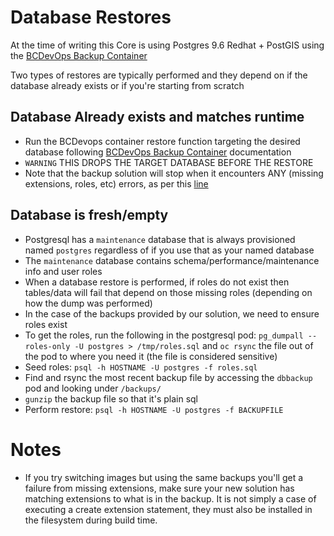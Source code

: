 # Database Restores
At the time of writing this Core is using Postgres 9.6 Redhat + PostGIS using the [BCDevOps Backup Container](https://github.com/BCDevOps/backup-container)

Two types of restores are typically performed and they depend on if the database already exists or if you're starting from scratch

## Database Already exists and matches runtime
- Run the BCDevops container restore function targeting the desired database following [BCDevOps Backup Container](https://github.com/BCDevOps/backup-container) documentation
- `WARNING` THIS DROPS THE TARGET DATABASE BEFORE THE RESTORE
- Note that the backup solution will stop when it encounters ANY (missing extensions, roles, etc) errors, as per this [line](https://github.com/BCDevOps/backup-container/blob/master/docker/backup.postgres.plugin#L89)

## Database is fresh/empty
- Postgresql has a `maintenance` database that is always provisioned named `postgres` regardless of if you use that as your named database
- The `maintenance` database contains schema/performance/maintenance info and user roles
- When a database restore is performed, if roles do not exist then tables/data will fail that depend on those missing roles (depending on how the dump was performed)
- In the case of the backups provided by our solution, we need to ensure roles exist
- To get the roles, run the following in the postgresql pod: `pg_dumpall --roles-only -U postgres > /tmp/roles.sql` and `oc rsync` the file out of the pod to where you need it (the file is considered sensitive)
- Seed roles: `psql -h HOSTNAME -U postgres -f roles.sql`
- Find and rsync the most recent backup file by accessing the `dbbackup` pod and looking under `/backups/`
- `gunzip` the backup file so that it's plain sql
- Perform restore: `psql -h HOSTNAME -U postgres -f BACKUPFILE`

# Notes
- If you try switching images but using the same backups you'll get a failure from missing extensions, make sure your new solution has matching extensions to what is in the backup. It is not simply a case of executing a create extension statement, they must also be installed in the filesystem during build time.
